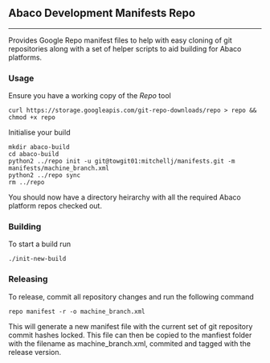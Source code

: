 ## Abaco Development Manifests Repo

---

Provides Google Repo manifest files to help with easy cloning of git
repositories along with a set of helper scripts to aid building for Abaco
platforms.

### Usage

Ensure you have a working copy of the *Repo* tool

``` curl https://storage.googleapis.com/git-repo-downloads/repo > repo && chmod +x repo ```

Initialise your build

```
mkdir abaco-build
cd abaco-build
python2 ../repo init -u git@towgit01:mitchellj/manifests.git -m manifests/machine_branch.xml
python2 ../repo sync
rm ../repo
```

You should now have a directory heirarchy with all the required Abaco platform
repos checked out.

### Building

To start a build run

    ./init-new-build

### Releasing

To release, commit all repository changes and run the following command

    repo manifest -r -o machine_branch.xml

This will generate a new manifest file with the current set of git
repository commit hashes locked. This file can then be copied to the
manfiest folder with the filename as machine_branch.xml, commited
and tagged with the release version.
